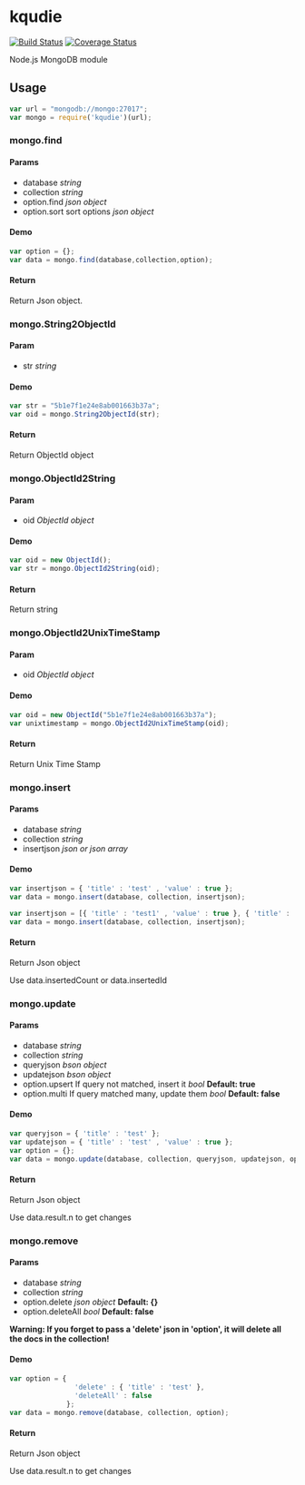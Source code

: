 # kqudie

[![Build Status](https://travis-ci.org/evi0s/kqudie.svg?branch=master)](https://travis-ci.org/evi0s/kqudie)
[![Coverage Status](https://coveralls.io/repos/github/evi0s/kqudie/badge.svg)](https://coveralls.io/github/evi0s/kqudie)

Node.js MongoDB module

## Usage

```js
var url = "mongodb://mongo:27017";
var mongo = require('kqudie')(url);
```

### mongo.find

#### Params
* database   *string*
* collection   *string*
* option.find   *json object*
* option.sort   sort options   *json object*

#### Demo

```js
var option = {};
var data = mongo.find(database,collection,option);
```

#### Return

Return Json object.

### mongo.String2ObjectId

#### Param
* str   *string*

#### Demo

```js
var str = "5b1e7f1e24e8ab001663b37a";
var oid = mongo.String2ObjectId(str);
```

#### Return
Return ObjectId object

### mongo.ObjectId2String

#### Param
* oid *ObjectId object*

#### Demo

```js
var oid = new ObjectId();
var str = mongo.ObjectId2String(oid);
```

#### Return
Return string

### mongo.ObjectId2UnixTimeStamp

#### Param
* oid   *ObjectId object*

#### Demo

```js
var oid = new ObjectId("5b1e7f1e24e8ab001663b37a");
var unixtimestamp = mongo.ObjectId2UnixTimeStamp(oid);
```

#### Return
Return Unix Time Stamp

### mongo.insert

#### Params
* database   *string*
* collection   *string*
* insertjson   *json or json array*

#### Demo

```js
var insertjson = { 'title' : 'test' , 'value' : true };
var data = mongo.insert(database, collection, insertjson);
```

```js
var insertjson = [{ 'title' : 'test1' , 'value' : true }, { 'title' : 'test2' , 'value' : false }];
var data = mongo.insert(database, collection, insertjson);
```

#### Return

Return Json object

Use data.insertedCount or data.insertedId

### mongo.update

#### Params
* database   *string*
* collection   *string*
* queryjson   *bson object*
* updatejson   *bson object* 
* option.upsert   If query not matched, insert it   *bool*   **Default: true**
* option.multi   If query matched many, update them   *bool*   **Default: false**

#### Demo

```js
var queryjson = { 'title' : 'test' };
var updatejson = { 'title' : 'test' , 'value' : true };
var option = {};
var data = mongo.update(database, collection, queryjson, updatejson, option);
```

#### Return

Return Json object

Use data.result.n to get changes

### mongo.remove

#### Params
* database   *string*
* collection   *string*
* option.delete   *json object*   **Default: {}**
* option.deleteAll   *bool*   **Default: false**

**Warning: If you forget to pass a 'delete' json in 'option', it will delete all the docs in the collection!**

#### Demo

```js
var option = {
                'delete' : { 'title' : 'test' },
                'deleteAll' : false
              };
var data = mongo.remove(database, collection, option);
```
#### Return
Return Json object

Use data.result.n to get changes
